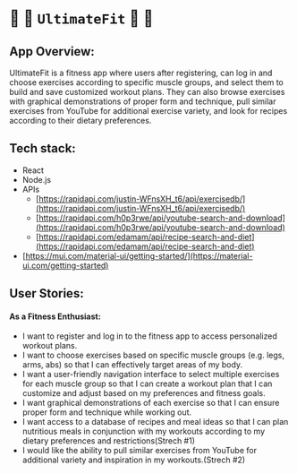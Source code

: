 # 👊 💪 `UltimateFit` 💪 👊

## App Overview:

UltimateFit is a fitness app where users after registering, can log in and choose exercises according to specific muscle groups, and select them to build and save customized workout plans. They can also browse exercises with graphical demonstrations of proper form and technique, pull similar exercises from YouTube for additional exercise variety, and look for recipes according to their dietary preferences.

## Tech stack:

- React
- Node.js
- APIs
  - [https://rapidapi.com/justin-WFnsXH_t6/api/exercisedb/](https://rapidapi.com/justin-WFnsXH_t6/api/exercisedb/)
  - [https://rapidapi.com/h0p3rwe/api/youtube-search-and-download](https://rapidapi.com/h0p3rwe/api/youtube-search-and-download)
  - [https://rapidapi.com/edamam/api/recipe-search-and-diet](https://rapidapi.com/edamam/api/recipe-search-and-diet)
- [https://mui.com/material-ui/getting-started/](https://material-ui.com/getting-started)

## User Stories:

#### As a Fitness Enthusiast:

- I want to register and log in to the fitness app to access personalized workout plans.
- I want to choose exercises based on specific muscle groups (e.g. legs, arms, abs) so that I can effectively target areas of my body.
- I want a user-friendly navigation interface to select multiple exercises for each muscle group so that I can create a workout plan that I can customize and adjust based on my preferences and fitness goals.
- I want graphical demonstrations of each exercise so that I can ensure proper form and technique while working out.
- I want access to a database of recipes and meal ideas so that I can plan nutritious meals in conjunction with my workouts according to my dietary preferences and restrictions(Strech #1)
- I would like the ability to pull similar exercises from YouTube for additional variety and inspiration in my workouts.(Strech #2)
